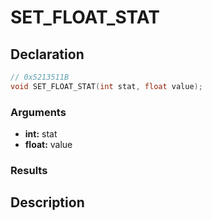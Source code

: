# SET_FLOAT_STAT

## Declaration
```cpp
// 0x5213511B
void SET_FLOAT_STAT(int stat, float value);
```

### Arguments
- **int:** stat
- **float:** value

### Results

## Description
